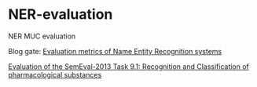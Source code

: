 # NER-evaluation
NER MUC evaluation

Blog gate: [Evaluation metrics of Name Entity Recognition systems](https://ychai.uk/evaluation-metrics-of-NER-systems/)

[Evaluation of the SemEval-2013 Task 9.1: Recognition and Classification of pharmacological substances](https://www.cs.york.ac.uk/semeval-2013/task9/data/uploads/semeval_2013-task-9_1-evaluation-metrics.pdf)